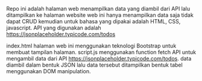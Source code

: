 Repo ini adalah halaman web menampilkan data yang diambil dari API lalu ditampilkan ke halaman website
web ini hanya menampilkan data saja tidak dapat CRUD
kemudian untuk bahasa yang dipakai adalah HTML, CSS, javascript.
API yang digunakan adalah
https://jsonplaceholder.typicode.com/todos

index.html halaman web ini menggunakan teknologi Bootstrap untuk membuat tampilan halaman.
script.js menggunakan function fetch API untuk mengambil data dari API https://jsonplaceholder.typicode.com/todos. 
data diambil dalam bentuk JSON lalu data tersebut ditampilkan bentuk tabel menggunakan DOM manipulation.
